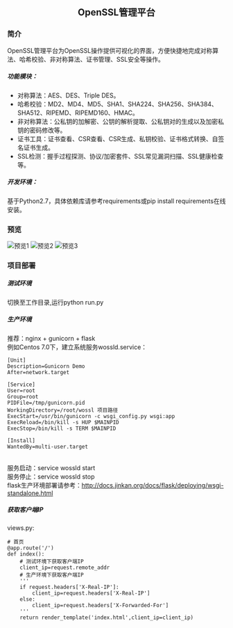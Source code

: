 ## <p align=center>OpenSSL管理平台</p>
### 简介
OpenSSL管理平台为OpenSSL操作提供可视化的界面，方便快捷地完成对称算法、哈希校验、非对称算法、证书管理、SSL安全等操作。
##### 功能模块：
- 对称算法：AES、DES、Triple DES。
- 哈希校验：MD2、MD4、MD5、SHA1、SHA224、SHA256、SHA384、SHA512、RIPEMD、RIPEMD160、HMAC。
- 非对称算法：公私钥的加解密、公钥的解析提取、公私钥对的生成以及加密私钥的密码修改等。
- 证书工具：证书查看、CSR查看、CSR生成、私钥校验、证书格式转换、自签名证书生成。
- SSL检测：握手过程探测、协议/加密套件、SSL常见漏洞扫描、SSL健康检查等。
##### 开发环境：
基于Python2.7，具体依赖库请参考requirements或pip install requirements在线安装。
### 预览
![预览1](https://gitee.com/uploads/images/2017/1225/181036_9f54bd3f_1700467.png "预览1")
![预览2](https://gitee.com/uploads/images/2017/1225/181103_37ea20ce_1700467.png "预览2")
![预览3](https://gitee.com/uploads/images/2017/1225/181114_496249dd_1700467.png "预览3")
### 项目部署
##### 测试环境
切换至工作目录,运行python run.py
##### 生产环境
推荐：nginx + gunicorn + flask
<br>例如Centos 7.0下，建立系统服务wossld.service：
```
[Unit]
Description=Gunicorn Demo
After=network.target

[Service]
User=root
Group=root
PIDFile=/tmp/gunicorn.pid
WorkingDirectory=/root/wossl 项目路径
ExecStart=/usr/bin/gunicorn -c wsgi_config.py wsgi:app
ExecReload=/bin/kill -s HUP $MAINPID
ExecStop=/bin/kill -s TERM $MAINPID

[Install]
WantedBy=multi-user.target 
```
<br>服务启动：service wossld start
<br>服务停止：service wossld stop
<br>flask生产环境部署请参考：http://docs.jinkan.org/docs/flask/deploying/wsgi-standalone.html
##### 获取客户端IP
views.py:
```
# 首页
@app.route('/')
def index():
    # 测试环境下获取客户端IP
    client_ip=request.remote_addr
    # 生产环境下获取客户端IP
    '''
    if request.headers['X-Real-IP']:
        client_ip=request.headers['X-Real-IP']
    else:
        client_ip=request.headers['X-Forwarded-For']
    '''
    return render_template('index.html',client_ip=client_ip)
```
